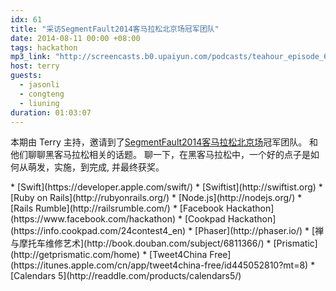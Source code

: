 ```yaml
---
idx: 61
title: "采访SegmentFault2014客马拉松北京场冠军团队"
date: 2014-08-11 00:00 +08:00
tags: hackathon
mp3_link: "http://screencasts.b0.upaiyun.com/podcasts/teahour_episode_61.m4a"
host: terry
guests:
  - jasonli
  - congteng
  - liuning
duration: 01:03:07
---
```


本期由 Terry 主持，邀请到了[SegmentFault2014客马拉松北京场](http://segmentfault.com/a/1190000000593834)冠军团队。
和他们聊聊黑客马拉松相关的话题。
聊一下，在黑客马拉松中，一个好的点子是如何从萌发，实施，到完成,
并最终获奖。

<section class="notes" markdown="1">
* [Swift](https://developer.apple.com/swift/)
* [Swiftist](http://swiftist.org)
* [Ruby on Rails](http://rubyonrails.org/)
* [Node.js](http://nodejs.org/)
* [Rails Rumble](http://railsrumble.com/)
* [Facebook Hackathon](https://www.facebook.com/hackathon)
* [Cookpad Hackathon](https://info.cookpad.com/24contest4_en)
* [Phaser](http://phaser.io/)
* [禅与摩托车维修艺术](http://book.douban.com/subject/6811366/)
* [Prismatic](http://getprismatic.com/home)
* [Tweet4China Free](https://itunes.apple.com/cn/app/tweet4china-free/id445052810?mt=8)
* [Calendars 5](http://readdle.com/products/calendars5/)
</section>

